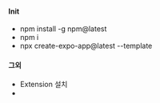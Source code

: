 #### Init
- npm install -g npm@latest
- npm i
- npx create-expo-app@latest --template


#### 그외
- Extension 설치
- 
